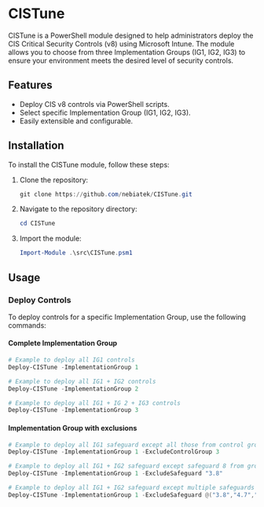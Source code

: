 # CISTune

CISTune is a PowerShell module designed to help administrators deploy the CIS Critical Security Controls (v8) using Microsoft Intune. The module allows you to choose from three Implementation Groups (IG1, IG2, IG3) to ensure your environment meets the desired level of security controls.

## Features

- Deploy CIS v8 controls via PowerShell scripts.
- Select specific Implementation Group (IG1, IG2, IG3).
- Easily extensible and configurable.

## Installation

To install the CISTune module, follow these steps:

1. Clone the repository:
    ```powershell
    git clone https://github.com/nebiatek/CISTune.git
    ```

2. Navigate to the repository directory:
    ```powershell
    cd CISTune
    ```

3. Import the module:
    ```powershell
    Import-Module .\src\CISTune.psm1
    ```

## Usage

### Deploy Controls

To deploy controls for a specific Implementation Group, use the following commands:

#### Complete Implementation Group
```powershell
# Example to deploy all IG1 controls
Deploy-CISTune -ImplementationGroup 1

# Example to deploy all IG1 + IG2 controls
Deploy-CISTune -ImplementationGroup 2

# Example to deploy all IG1 + IG 2 + IG3 controls
Deploy-CISTune -ImplementationGroup 3
```

#### Implementation Group with exclusions
```powershell
# Example to deploy all IG1 safeguard except all those from control group 3
Deploy-CISTune -ImplementationGroup 1 -ExcludeControlGroup 3

# Example to deploy all IG1 + IG2 safeguard except safeguard 8 from group 3
Deploy-CISTune -ImplementationGroup 1 -ExcludeSafeguard "3.8"

# Example to deploy all IG1 + IG2 safeguard except multiple safeguards
Deploy-CISTune -ImplementationGroup 1 -ExcludeSafeguard @("3.8","4.7","4.9")
```